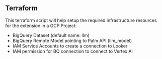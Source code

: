 ## Terraform 
This terraform script will help setup the required infrastructure resources for the extension in a GCP Project:
- BigQuery Dataset (default name: llm)
- BigQuery Remote Model pointing to Palm API (llm_model)
- IAM Service Accounts to create a connection to Looker
- IAM permission for BQ connection to connect to Vertex AI
  

